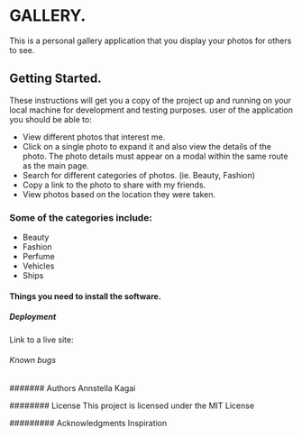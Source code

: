 # GALLERY.
This is  a personal gallery application that you display your photos for others to see.

## Getting Started.
These instructions will get you a copy of the project up and running on your local machine for development and testing purposes. user of the application you should be able to:

* View different photos that interest me.
* Click on a single photo to expand it and also view the details of the photo. The photo details must appear on a modal within the same        route as the main page.
* Search for different categories of photos. (ie. Beauty, Fashion)
* Copy a link to the photo to share with my friends.
* View photos based on the location they were taken.


### Some of the categories include:

* Beauty
* Fashion
* Perfume
* Vehicles
* Ships


#### Things you need to install the software.


##### Deployment
Link to a live site: 


###### Known bugs


####### Authors
Annstella Kagai

######## License
This project is licensed under the MIT License

######### Acknowledgments
Inspiration